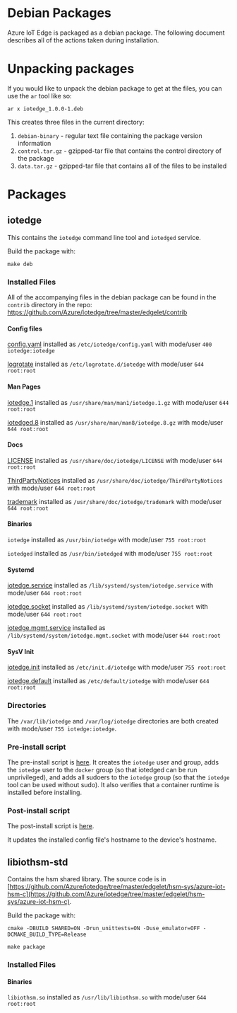 # Debian Packages
Azure IoT Edge is packaged as a debian package. The following document describes
all of the actions taken during installation.

# Unpacking packages
If you would like to unpack the debian package to get at the files, you can use
the `ar` tool like so:

```
ar x iotedge_1.0.0-1.deb
```

This creates three files in the current directory:

1. `debian-binary` - regular text file containing the package version information
2. `control.tar.gz` - gzipped-tar file that contains the control directory of the package
3. `data.tar.gz` - gzipped-tar file that contains all of the files to be installed

# Packages

## iotedge
This contains the `iotedge` command line tool and `iotedged` service.

Build the package with:
```
make deb
```

### Installed Files
All of the accompanying files in the debian package can be found in the `contrib` directory in the repo: https://github.com/Azure/iotedge/tree/master/edgelet/contrib

#### Config files
[config.yaml](https://github.com/Azure/iotedge/blob/master/edgelet/contrib/config/linux/debian/config.yaml) installed as `/etc/iotedge/config.yaml` with mode/user `400 iotedge:iotedge`

[logrotate](https://github.com/Azure/iotedge/blob/master/edgelet/contrib/config/linux/logrotate) installed as `/etc/logrotate.d/iotedge` with mode/user `644 root:root`

#### Man Pages
[iotedge.1](https://github.com/Azure/iotedge/blob/master/edgelet/contrib/man/man1/iotedge.1) installed as `/usr/share/man/man1/iotedge.1.gz` with mode/user `644 root:root`

[iotedged.8](https://github.com/Azure/iotedge/blob/master/edgelet/contrib/man/man8/iotedged.8) installed as `/usr/share/man/man8/iotedge.8.gz` with mode/user `644 root:root`

#### Docs

[LICENSE](https://github.com/Azure/iotedge/blob/master/edgelet/contrib/docs/LICENSE) installed as `/usr/share/doc/iotedge/LICENSE` with mode/user `644 root:root`

[ThirdPartyNotices](https://github.com/Azure/iotedge/blob/master/edgelet/contrib/docs/ThirdPartyNotices) installed as `/usr/share/doc/iotedge/ThirdPartyNotices` with mode/user `644 root:root`

[trademark](https://github.com/Azure/iotedge/blob/master/edgelet/contrib/docs/trademark) installed as `/usr/share/doc/iotedge/trademark` with mode/user `644 root:root`

#### Binaries
`iotedge` installed as `/usr/bin/iotedge` with mode/user `755 root:root`

`iotedged` installed as `/usr/bin/iotedged` with mode/user `755 root:root`

#### Systemd

[iotedge.service](https://github.com/Azure/iotedge/blob/master/edgelet/contrib/systemd/debian/iotedge.service) installed as `/lib/systemd/system/iotedge.service` with mode/user `644 root:root`

[iotedge.socket](https://github.com/Azure/iotedge/blob/master/edgelet/contrib/systemd/debian/iotedge.socket) installed as `/lib/systemd/system/iotedge.socket` with mode/user `644 root:root`

[iotedge.mgmt.service](https://github.com/Azure/iotedge/blob/master/edgelet/contrib/systemd/debian/iotedge.mgmt.socket) installed as `/lib/systemd/system/iotedge.mgmt.socket` with mode/user `644 root:root`

#### SysV Init

[iotedge.init](https://github.com/Azure/iotedge/blob/master/edgelet/contrib/debian/iotedge.init) installed as `/etc/init.d/iotedge` with mode/user `755 root:root`

[iotedge.default](https://github.com/Azure/iotedge/blob/master/edgelet/contrib/debian/iotedge.default) installed as `/etc/default/iotedge` with mode/user `644 root:root`

### Directories

The `/var/lib/iotedge` and `/var/log/iotedge` directories are both created with mode/user `755 iotedge:iotedge`.

### Pre-install script
The pre-install script is [here](https://github.com/Azure/iotedge/blob/master/edgelet/contrib/debian/preinst).
It creates the `iotedge` user and group, adds the `iotedge` user to the
`docker` group (so that iotedged can be run unprivileged), and adds all sudoers
to the `iotedge` group (so that the `iotedge` tool can be used without sudo).
It also verifies that a container runtime is installed before installing.

### Post-install script
The post-install script is [here](https://github.com/Azure/iotedge/blob/master/edgelet/contrib/debian/postinst).

It updates the installed config file's hostname to the device's hostname.

## libiothsm-std

Contains the hsm shared library. The source code is in [https://github.com/Azure/iotedge/tree/master/edgelet/hsm-sys/azure-iot-hsm-c](https://github.com/Azure/iotedge/tree/master/edgelet/hsm-sys/azure-iot-hsm-c).

Build the package with:

```
cmake -DBUILD_SHARED=ON -Drun_unittests=ON -Duse_emulator=OFF -DCMAKE_BUILD_TYPE=Release

make package
```

### Installed Files

#### Binaries
`libiothsm.so` installed as `/usr/lib/libiothsm.so` with mode/user `644 root:root`
